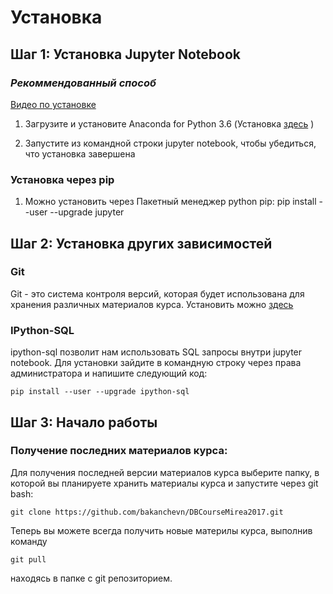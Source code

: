 # Установка

## Шаг 1: Установка Jupyter Notebook

### _Рекоммендованный способ_

  [Видео по установке](https://www.youtube.com/watch?v=E8hUFNYt8VU)

  1. Загрузите и установите Anaconda for Python 3.6 (Установка [здесь](https://www.continuum.io/downloads) )
  
  2. Запустите из командной строки jupyter notebook, чтобы убедиться, что установка завершена
  
### Установка через pip

  1. Можно установить через Пакетный менеджер python pip: pip install --user --upgrade jupyter
  
## Шаг 2: Установка других зависимостей

### Git

Git - это система контроля версий, которая будет использована для хранения различных материалов курса. Установить можно [здесь](https://git-scm.com/downloads)
  
### IPython-SQL

ipython-sql позволит нам использовать SQL запросы внутри jupyter notebook. Для установки зайдите в командную строку через права администратора и напишите следующий код:

```
pip install --user --upgrade ipython-sql
```

## Шаг 3: Начало работы

### Получение последних материалов курса:

Для получения последней версии материалов курса выберите папку, в которой вы планируете хранить материалы курса и запустите через git bash:

```
git clone https://github.com/bakanchevn/DBCourseMirea2017.git
```

Теперь вы можете всегда получить новые материлы курса, выполнив команду 

```
git pull
```

находясь в папке с git репозиторием.
